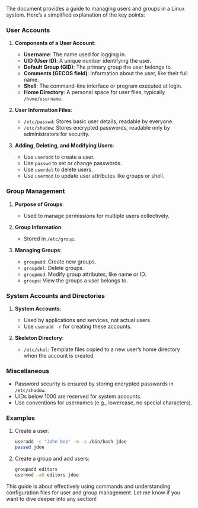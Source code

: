 The document provides a guide to managing users and groups in a Linux system. Here’s a simplified explanation of the key points:

### User Accounts
1. **Components of a User Account**:
   - **Username**: The name used for logging in.
   - **UID (User ID)**: A unique number identifying the user.
   - **Default Group (GID)**: The primary group the user belongs to.
   - **Comments (GECOS field)**: Information about the user, like their full name.
   - **Shell**: The command-line interface or program executed at login.
   - **Home Directory**: A personal space for user files, typically `/home/username`.

2. **User Information Files**:
   - `/etc/passwd`: Stores basic user details, readable by everyone.
   - `/etc/shadow`: Stores encrypted passwords, readable only by administrators for security.

3. **Adding, Deleting, and Modifying Users**:
   - Use `useradd` to create a user.
   - Use `passwd` to set or change passwords.
   - Use `userdel` to delete users.
   - Use `usermod` to update user attributes like groups or shell.

### Group Management
1. **Purpose of Groups**:
   - Used to manage permissions for multiple users collectively.

2. **Group Information**:
   - Stored in `/etc/group`.

3. **Managing Groups**:
   - `groupadd`: Create new groups.
   - `groupdel`: Delete groups.
   - `groupmod`: Modify group attributes, like name or ID.
   - `groups`: View the groups a user belongs to.

### System Accounts and Directories
1. **System Accounts**:
   - Used by applications and services, not actual users.
   - Use `useradd -r` for creating these accounts.

2. **Skeleton Directory**:
   - `/etc/skel`: Template files copied to a new user’s home directory when the account is created.

### Miscellaneous
- Password security is ensured by storing encrypted passwords in `/etc/shadow`.
- UIDs below 1000 are reserved for system accounts.
- Use conventions for usernames (e.g., lowercase, no special characters).

### Examples
1. Create a user:
   ```bash
   useradd -c "John Doe" -m -s /bin/bash jdoe
   passwd jdoe
   ```
2. Create a group and add users:
   ```bash
   groupadd editors
   usermod -aG editors jdoe
   ```

This guide is about effectively using commands and understanding configuration files for user and group management. Let me know if you want to dive deeper into any section!

